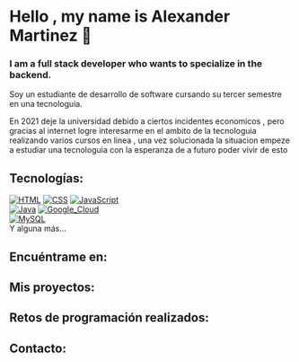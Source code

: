 # Hello , my name is Alexander Martinez 👋
### I am a full stack developer who wants to specialize in the backend.



Soy un estudiante de desarrollo de software cursando su tercer semestre en una tecnologuia.

En 2021 deje la universidad debido a ciertos incidentes economicos , pero gracias al internet logre interesarme en el ambito de la tecnologuia realizando varios cursos en linea , una vez solucionada la situacion empeze a estudiar una tecnologuia con la esperanza de a futuro poder vivir de esto 


## Tecnologías:
[![HTML](https://img.shields.io/badge/HTML-823?style=for-the-badge&logo=html&logoColor=white&labelColor=101010)]()
[![CSS](https://img.shields.io/badge/CSS-0077B5?style=for-the-badge&logo=CSS&logoColor=white&labelColor=101010)]()
[![JavaScript](https://img.shields.io/badge/JavaScript-F7DF1E?style=for-the-badge&logo=javascript&logoColor=white&labelColor=101010)]()
<br>
[![Java](https://img.shields.io/badge/Java-007396?style=for-the-badge&logo=java&logoColor=white&labelColor=101010)]()
[![Google_Cloud](https://img.shields.io/badge/Google_Cloud-4285F4?style=for-the-badge&logo=googlecloud&logoColor=white&labelColor=101010)]()
</br>
[![MySQL](https://img.shields.io/badge/MySQL-4479A1?style=for-the-badge&logo=mysql&logoColor=white&labelColor=101010)]()
</br>
Y alguna más...

## Encuéntrame en:

## Mis proyectos:


## Retos de programación realizados:

## Contacto:


